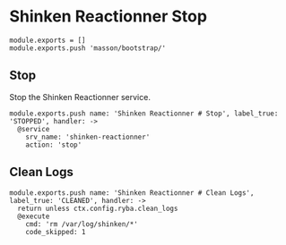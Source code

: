 
# Shinken Reactionner Stop

    module.exports = []
    module.exports.push 'masson/bootstrap/'

## Stop

Stop the Shinken Reactionner service.

    module.exports.push name: 'Shinken Reactionner # Stop', label_true: 'STOPPED', handler: ->
      @service
        srv_name: 'shinken-reactionner'
        action: 'stop'

## Clean Logs

    module.exports.push name: 'Shinken Reactionner # Clean Logs', label_true: 'CLEANED', handler: ->
      return unless ctx.config.ryba.clean_logs
      @execute
        cmd: 'rm /var/log/shinken/*'
        code_skipped: 1
